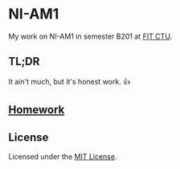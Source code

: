 # NI-AM1

My work on NI-AM1 in semester B201 at [FIT CTU](https://fit.cvut.cz/en).

## TL;DR

It ain't much, but it's honest work. :thumbsup:

## [Homework](homework)

## License

Licensed under the [MIT License](LICENSE).
